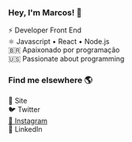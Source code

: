 <h3>Hey, I'm Marcos! 👋</h3>
⚡ Developer Front End <br/>
⚛ Javascript • React • Node.js <br/>
🇧🇷 Apaixonado por programação <br/>
🇺🇸 Passionate about programming <br/>

<h3>Find me elsewhere 🌎 </h3>
🚀 Site <br/>
🐦 Twitter <br/>
<a href="https://www.instagram.com/imarcos.andre/" target="_blank">📸 Instagram </a><br/>
💼 LinkedIn
